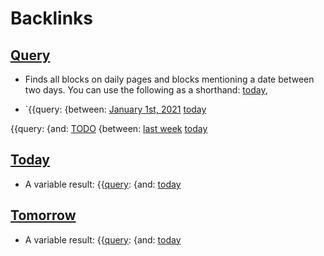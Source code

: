 
# Backlinks
## [Query](<Query.md>)
- Finds all blocks on daily pages and blocks mentioning a date between two days. You can use the following as a shorthand: [today](<today.md>),

- `{{query: {between: [January 1st, 2021](<January 1st, 2021.md>) [today](<today.md>)

{{query: {and: [TODO](<TODO.md>) {between: [last week](<last week.md>) [today](<today.md>)

## [Today](<Today.md>)
- A variable result: {{[query](<query.md>): {and: [today](<today.md>)

## [Tomorrow](<Tomorrow.md>)
- A variable result: {{[query](<query.md>): {and: [today](<today.md>)

